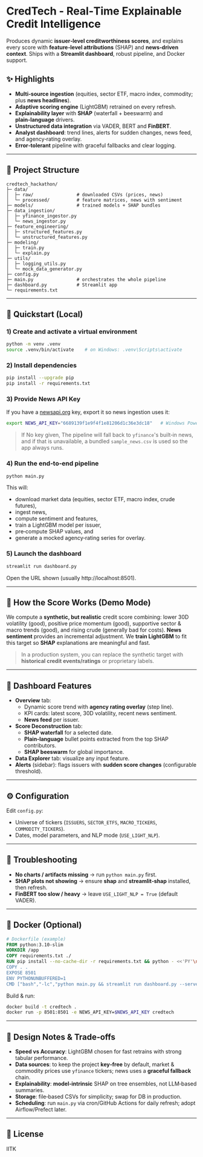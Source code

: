 
# CredTech - Real‑Time Explainable Credit Intelligence

Produces dynamic **issuer‑level creditworthiness scores**, and explains every score with **feature‑level attributions** (SHAP) and **news‑driven context**. Ships with a **Streamlit dashboard**, robust pipeline, and Docker support.

## ✨ Highlights
- **Multi‑source ingestion** (equities, sector ETF, macro index, commodity; plus **news headlines**).
- **Adaptive scoring engine** (LightGBM) retrained on every refresh.
- **Explainability layer** with **SHAP** (waterfall + beeswarm) and **plain‑language** drivers.
- **Unstructured data integration** via VADER, BERT and **FinBERT**.
- **Analyst dashboard**: trend lines, alerts for sudden changes, news feed, and agency‑rating overlay.
- **Error‑tolerant** pipeline with graceful fallbacks and clear logging.

---

## 🧱 Project Structure
```
credtech_hackathon/
├─ data/
│  ├─ raw/                # downloaded CSVs (prices, news)
│  └─ processed/          # feature matrices, news with sentiment
├─ models/                # trained models + SHAP bundles
├─ data_ingestion/
│  ├─ yfinance_ingestor.py
│  └─ news_ingestor.py
├─ feature_engineering/
│  ├─ structured_features.py
│  └─ unstructured_features.py
├─ modeling/
│  ├─ train.py
│  └─ explain.py
├─ utils/
│  ├─ logging_utils.py
│  └─ mock_data_generator.py
├─ config.py
├─ main.py                # orchestrates the whole pipeline
├─ dashboard.py           # Streamlit app
└─ requirements.txt
```

---

## 🚀 Quickstart (Local)

### 1) Create and activate a virtual environment
```bash
python -m venv .venv
source .venv/bin/activate    # on Windows: .venv\Scripts\activate
```

### 2) Install dependencies
```bash
pip install --upgrade pip
pip install -r requirements.txt
```

### 3) Provide News API Key
If you have a [newsapi.org](https://newsapi.org) key, export it so news ingestion uses it:
```bash
export NEWS_API_KEY="6689139f1e9f4f1e81206d1c36e3dc18"   # Windows PowerShell: $env:NEWS_API_KEY="YOUR_KEY_HERE"
```

> If No key given, The pipeline will fall back to `yfinance`'s built‑in news, and if that is unavailable, a bundled `sample_news.csv` is used so the app always runs.

### 4) Run the end‑to‑end pipeline
```bash
python main.py
```
This will:
- download market data (equities, sector ETF, macro index, crude futures),
- ingest news,
- compute sentiment and features,
- train a LightGBM model per issuer,
- pre‑compute SHAP values, and
- generate a mocked agency‑rating series for overlay.

### 5) Launch the dashboard
```bash
streamlit run dashboard.py
```
Open the URL shown (usually http://localhost:8501).

---

## 🧠 How the Score Works (Demo Mode)
We compute a **synthetic, but realistic** credit score combining: lower 30D volatility (good), positive price momentum (good), supportive sector & macro trends (good), and rising crude (generally bad for costs). **News sentiment** provides an incremental adjustment. We **train LightGBM** to fit this target so **SHAP** explanations are meaningful and fast.

> In a production system, you can replace the synthetic target with **historical credit events/ratings** or proprietary labels.

---

## 🧩 Dashboard Features
- **Overview** tab:
  - Dynamic score trend with **agency rating overlay** (step line).
  - KPI cards: latest score, 30D volatility, recent news sentiment.
  - **News feed** per issuer.
- **Score Deconstruction** tab:
  - **SHAP waterfall** for a selected date.
  - **Plain‑language** bullet points extracted from the top SHAP contributors.
  - **SHAP beeswarm** for global importance.
- **Data Explorer** tab: visualize any input feature.
- **Alerts** (sidebar): flags issuers with **sudden score changes** (configurable threshold).

---

## ⚙️ Configuration
Edit `config.py`:
- Universe of tickers (`ISSUERS`, `SECTOR_ETFS`, `MACRO_TICKERS`, `COMMODITY_TICKERS`).
- Dates, model parameters, and NLP mode (`USE_LIGHT_NLP`).

---

## 🧪 Troubleshooting
- **No charts / artifacts missing** → run `python main.py` first.
- **SHAP plots not showing** → ensure **shap** and **streamlit‑shap** installed, then refresh.
- **FinBERT too slow / heavy** → leave `USE_LIGHT_NLP = True` (default VADER).

---

## 🐳 Docker (Optional)
```dockerfile
# Dockerfile (example)
FROM python:3.10-slim
WORKDIR /app
COPY requirements.txt ./
RUN pip install --no-cache-dir -r requirements.txt && python - <<'PY'\nimport nltk;nltk.download('vader_lexicon')\nPY
COPY . .
EXPOSE 8501
ENV PYTHONUNBUFFERED=1
CMD ["bash","-lc","python main.py && streamlit run dashboard.py --server.port=8501 --server.address=0.0.0.0"]
```
Build & run:
```bash
docker build -t credtech .
docker run -p 8501:8501 -e NEWS_API_KEY=$NEWS_API_KEY credtech
```

---

## 🧯 Design Notes & Trade‑offs
- **Speed vs Accuracy**: LightGBM chosen for fast retrains with strong tabular performance.
- **Data sources**: to keep the project **key‑free** by default, market & commodity prices use `yfinance` tickers; news uses a **graceful      fallback** chain.
- **Explainability**: **model‑intrinsic** SHAP on tree ensembles, not LLM‑based summaries.
- **Storage**: file‑based CSVs for simplicity; swap for DB in production.
- **Scheduling**: run `main.py` via cron/GitHub Actions for daily refresh; adopt Airflow/Prefect later.

---

## 📜 License
IITK

